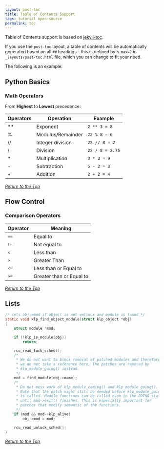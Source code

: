 ```yaml
---
layout: post-toc
title: Table of Contents Support
tags: tutorial open-source
permalink: toc
---
```


Table of Contents support is based on [jekyll-toc](https://github.com/allejo/jekyll-toc).

If you use the `post-toc` layout, a table of contents will be automatically generated based on all `##` headings - this is defined by `h_max=2` in `_layouts/post-toc.html` file, which you can change to fit your need.

The following is an example:

## Python Basics

### Math Operators

From **Highest** to **Lowest** precedence:

| Operators | Operation         | Example         |
| --------- | ----------------- | --------------- |
| \*\*      | Exponent          | `2 ** 3 = 8`    |
| %         | Modulus/Remainder | `22 % 8 = 6`    |
| //        | Integer division  | `22 // 8 = 2`   |
| /         | Division          | `22 / 8 = 2.75` |
| \*        | Multiplication    | `3 * 3 = 9`     |
| -         | Subtraction       | `5 - 2 = 3`     |
| +         | Addition          | `2 + 2 = 4`     |

[_Return to the Top_](#title)

## Flow Control

### Comparison Operators

| Operator | Meaning                  |
| -------- | ------------------------ |
| `==`     | Equal to                 |
| `!=`     | Not equal to             |
| `<`      | Less than                |
| `>`      | Greater Than             |
| `<=`     | Less than or Equal to    |
| `>=`     | Greater than or Equal to |

[_Return to the Top_](#title)

## Lists

```c
/* sets obj->mod if object is not vmlinux and module is found */
static void klp_find_object_module(struct klp_object *obj)
{
	struct module *mod;

	if (!klp_is_module(obj))
		return;

	rcu_read_lock_sched();
	/*
	 * We do not want to block removal of patched modules and therefore
	 * we do not take a reference here. The patches are removed by
	 * klp_module_going() instead.
	 */
	mod = find_module(obj->name);
	/*
	 * Do not mess work of klp_module_coming() and klp_module_going().
	 * Note that the patch might still be needed before klp_module_going()
	 * is called. Module functions can be called even in the GOING state
	 * until mod->exit() finishes. This is especially important for
	 * patches that modify semantic of the functions.
	 */
	if (mod && mod->klp_alive)
		obj->mod = mod;

	rcu_read_unlock_sched();
}
```

[_Return to the Top_](#title)
